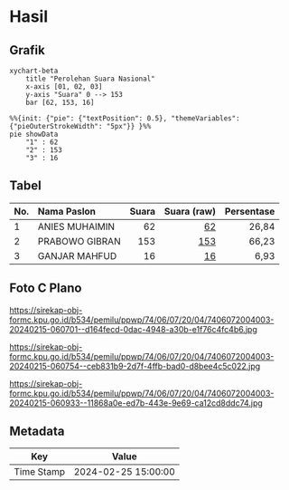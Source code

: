 # Hasil

## Grafik

```mermaid
xychart-beta
    title "Perolehan Suara Nasional"
    x-axis [01, 02, 03]
    y-axis "Suara" 0 --> 153
    bar [62, 153, 16]
```

```mermaid
%%{init: {"pie": {"textPosition": 0.5}, "themeVariables": {"pieOuterStrokeWidth": "5px"}} }%%
pie showData
    "1" : 62
    "2" : 153
    "3" : 16
```

## Tabel

| No. | Nama Paslon    | Suara | Suara (raw) | Persentase |
|:--- |:-------------- | -----:| -----------:| ----------:|
| 1   | ANIES MUHAIMIN | 62    | [62][p-1]   | 26,84      |
| 2   | PRABOWO GIBRAN | 153   | [153][p-2]  | 66,23      |
| 3   | GANJAR MAHFUD  | 16    | [16][p-3]   | 6,93       |


[p-1]: https://github.com/gigit-pemilu/pemilu-2024/blob/main/pilpres/hitung-suara/sub/74-sulawesi-tenggara/sub/06-bombana/sub/07-poleang-barat/sub/2004-ranokomea/sub/003-tps/sub/paslon-1.txt
[p-2]: https://github.com/gigit-pemilu/pemilu-2024/blob/main/pilpres/hitung-suara/sub/74-sulawesi-tenggara/sub/06-bombana/sub/07-poleang-barat/sub/2004-ranokomea/sub/003-tps/sub/paslon-2.txt
[p-3]: https://github.com/gigit-pemilu/pemilu-2024/blob/main/pilpres/hitung-suara/sub/74-sulawesi-tenggara/sub/06-bombana/sub/07-poleang-barat/sub/2004-ranokomea/sub/003-tps/sub/paslon-3.txt

## Foto C Plano

https://sirekap-obj-formc.kpu.go.id/b534/pemilu/ppwp/74/06/07/20/04/7406072004003-20240215-060701--d164fecd-0dac-4948-a30b-e1f76c4fc4b6.jpg

https://sirekap-obj-formc.kpu.go.id/b534/pemilu/ppwp/74/06/07/20/04/7406072004003-20240215-060754--ceb831b9-2d7f-4ffb-bad0-d8bee4c5c022.jpg

https://sirekap-obj-formc.kpu.go.id/b534/pemilu/ppwp/74/06/07/20/04/7406072004003-20240215-060933--11868a0e-ed7b-443e-9e69-ca12cd8ddc74.jpg


## Metadata

| Key        | Value               |
| ---------- | ------------------- |
| Time Stamp | 2024-02-25 15:00:00 |



